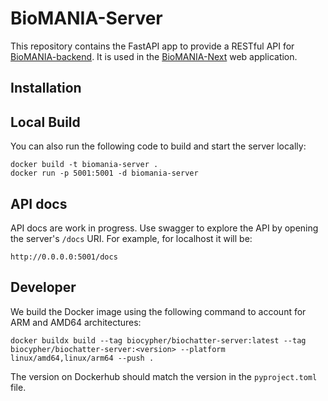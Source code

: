 # BioMANIA-Server

This repository contains the FastAPI app to provide a RESTful API for
[BioMANIA-backend](https://github.com/OSU-BMBL/BioMANIA-backend). It is used in the
[BioMANIA-Next](https://github.com/OSU-BMBL/BioMANIA-Next) web application.

## Installation

## Local Build

You can also run the following code to build and start the server locally:

```console
docker build -t biomania-server .
docker run -p 5001:5001 -d biomania-server
```

## API docs

API docs are work in progress. Use swagger to explore the API by opening the
server's `/docs` URI. For example, for localhost it will be:
```
http://0.0.0.0:5001/docs
```

## Developer

We build the Docker image using the following command to account for ARM and
AMD64 architectures:

```console
docker buildx build --tag biocypher/biochatter-server:latest --tag biocypher/biochatter-server:<version> --platform linux/amd64,linux/arm64 --push .
```

The version on Dockerhub should match the version in the `pyproject.toml` file.
